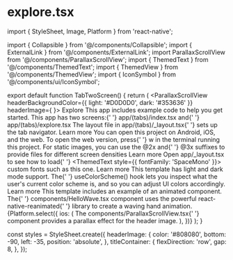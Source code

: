 # explore.tsx
import { StyleSheet, Image, Platform } from 'react-native';

import { Collapsible } from '@/components/Collapsible';
import { ExternalLink } from '@/components/ExternalLink';
import ParallaxScrollView from '@/components/ParallaxScrollView';
import { ThemedText } from '@/components/ThemedText';
import { ThemedView } from '@/components/ThemedView';
import { IconSymbol } from '@/components/ui/IconSymbol';

export default function TabTwoScreen() {
  return (
    <ParallaxScrollView
      headerBackgroundColor={{ light: '#D0D0D0', dark: '#353636' }}
      headerImage={
        <IconSymbol
          size={310}
          color="#808080"
          name="chevron.left.forwardslash.chevron.right"
          style={styles.headerImage}
        />
      }>
      <ThemedView style={styles.titleContainer}>
        <ThemedText type="title">Explore</ThemedText>
      </ThemedView>
      <ThemedText>This app includes example code to help you get started.</ThemedText>
      <Collapsible title="File-based routing">
        <ThemedText>
          This app has two screens:{' '}
          <ThemedText type="defaultSemiBold">app/(tabs)/index.tsx</ThemedText> and{' '}
          <ThemedText type="defaultSemiBold">app/(tabs)/explore.tsx</ThemedText>
        </ThemedText>
        <ThemedText>
          The layout file in <ThemedText type="defaultSemiBold">app/(tabs)/_layout.tsx</ThemedText>{' '}
          sets up the tab navigator.
        </ThemedText>
        <ExternalLink href="https://docs.expo.dev/router/introduction">
          <ThemedText type="link">Learn more</ThemedText>
        </ExternalLink>
      </Collapsible>
      <Collapsible title="Android, iOS, and web support">
        <ThemedText>
          You can open this project on Android, iOS, and the web. To open the web version, press{' '}
          <ThemedText type="defaultSemiBold">w</ThemedText> in the terminal running this project.
        </ThemedText>
      </Collapsible>
      <Collapsible title="Images">
        <ThemedText>
          For static images, you can use the <ThemedText type="defaultSemiBold">@2x</ThemedText> and{' '}
          <ThemedText type="defaultSemiBold">@3x</ThemedText> suffixes to provide files for
          different screen densities
        </ThemedText>
        <ExternalLink href="https://reactnative.dev/docs/images">
          <ThemedText type="link">Learn more</ThemedText>
        </ExternalLink>
      </Collapsible>
      <Collapsible title="Custom fonts">
        <ThemedText>
          Open <ThemedText type="defaultSemiBold">app/_layout.tsx</ThemedText> to see how to load{' '}
          <ThemedText style={{ fontFamily: 'SpaceMono' }}>
            custom fonts such as this one.
          </ThemedText>
        </ThemedText>
        <ExternalLink href="https://docs.expo.dev/versions/latest/sdk/font">
          <ThemedText type="link">Learn more</ThemedText>
        </ExternalLink>
      </Collapsible>
      <Collapsible title="Light and dark mode components">
        <ThemedText>
          This template has light and dark mode support. The{' '}
          <ThemedText type="defaultSemiBold">useColorScheme()</ThemedText> hook lets you inspect
          what the user's current color scheme is, and so you can adjust UI colors accordingly.
        </ThemedText>
        <ExternalLink href="https://docs.expo.dev/develop/user-interface/color-themes/">
          <ThemedText type="link">Learn more</ThemedText>
        </ExternalLink>
      </Collapsible>
      <Collapsible title="Animations">
        <ThemedText>
          This template includes an example of an animated component. The{' '}
          <ThemedText type="defaultSemiBold">components/HelloWave.tsx</ThemedText> component uses
          the powerful <ThemedText type="defaultSemiBold">react-native-reanimated</ThemedText>{' '}
          library to create a waving hand animation.
        </ThemedText>
        {Platform.select({
          ios: (
            <ThemedText>
              The <ThemedText type="defaultSemiBold">components/ParallaxScrollView.tsx</ThemedText>{' '}
              component provides a parallax effect for the header image.
            </ThemedText>
          ),
        })}
      </Collapsible>
    </ParallaxScrollView>
  );
}

const styles = StyleSheet.create({
  headerImage: {
    color: '#808080',
    bottom: -90,
    left: -35,
    position: 'absolute',
  },
  titleContainer: {
    flexDirection: 'row',
    gap: 8,
  },
});
